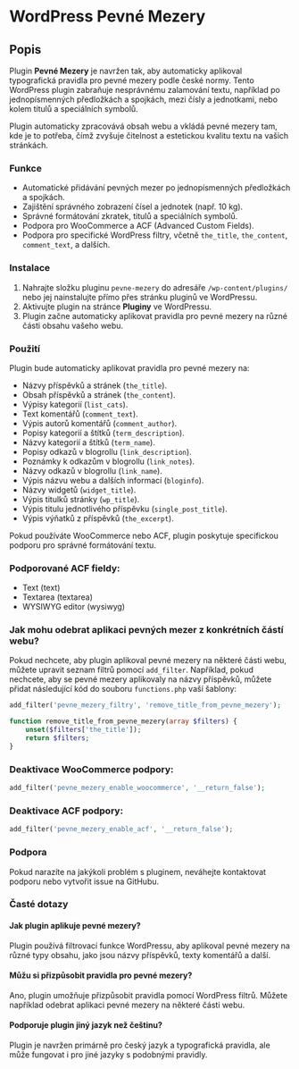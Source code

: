 # WordPress Pevné Mezery

## Popis

Plugin **Pevné Mezery** je navržen tak, aby automaticky aplikoval typografická pravidla pro pevné mezery podle české normy. Tento WordPress plugin zabraňuje nesprávnému zalamování textu, například po jednopísmenných předložkách a spojkách, mezi čísly a jednotkami, nebo kolem titulů a speciálních symbolů.

Plugin automaticky zpracovává obsah webu a vkládá pevné mezery tam, kde je to potřeba, čímž zvyšuje čitelnost a estetickou kvalitu textu na vašich stránkách.

### Funkce

- Automatické přidávání pevných mezer po jednopísmenných předložkách a spojkách.
- Zajištění správného zobrazení čísel a jednotek (např. 10 kg).
- Správné formátování zkratek, titulů a speciálních symbolů.
- Podpora pro WooCommerce a ACF (Advanced Custom Fields).
- Podpora pro specifické WordPress filtry, včetně `the_title`, `the_content`, `comment_text`, a dalších.

### Instalace

1. Nahrajte složku pluginu `pevne-mezery` do adresáře `/wp-content/plugins/` nebo jej nainstalujte přímo přes stránku pluginů ve WordPressu.
2. Aktivujte plugin na stránce **Pluginy** ve WordPressu.
3. Plugin začne automaticky aplikovat pravidla pro pevné mezery na různé části obsahu vašeho webu.

### Použití

Plugin bude automaticky aplikovat pravidla pro pevné mezery na:

- Názvy příspěvků a stránek (`the_title`).
- Obsah příspěvků a stránek (`the_content`).
- Výpisy kategorií (`list_cats`).
- Text komentářů (`comment_text`).
- Výpis autorů komentářů (`comment_author`).
- Popisy kategorií a štítků (`term_description`).
- Názvy kategorií a štítků (`term_name`).
- Popisy odkazů v blogrollu (`link_description`).
- Poznámky k odkazům v blogrollu (`link_notes`).
- Názvy odkazů v blogrollu (`link_name`).
- Výpis názvu webu a dalších informací (`bloginfo`).
- Názvy widgetů (`widget_title`).
- Výpis titulků stránky (`wp_title`).
- Výpis titulu jednotlivého příspěvku (`single_post_title`).
- Výpis výňatků z příspěvků (`the_excerpt`).

Pokud používáte WooCommerce nebo ACF, plugin poskytuje specifickou podporu pro správné formátování textu.

### Podporované ACF fieldy:
- Text (text)
- Textarea (textarea)
- WYSIWYG editor (wysiwyg)




### Jak mohu odebrat aplikaci pevných mezer z konkrétních částí webu?

Pokud nechcete, aby plugin aplikoval pevné mezery na některé části webu, můžete upravit seznam filtrů pomocí `add_filter`. Například, pokud nechcete, aby se pevné mezery aplikovaly na názvy příspěvků, můžete přidat následující kód do souboru `functions.php` vaší šablony:

```php
add_filter('pevne_mezery_filtry', 'remove_title_from_pevne_mezery');

function remove_title_from_pevne_mezery(array $filters) {
    unset($filters['the_title']);
    return $filters;
}
```

### Deaktivace WooCommerce podpory:
```php
add_filter('pevne_mezery_enable_woocommerce', '__return_false');
```

### Deaktivace ACF podpory:
```php
add_filter('pevne_mezery_enable_acf', '__return_false');
```

### Podpora

Pokud narazíte na jakýkoli problém s pluginem, neváhejte kontaktovat podporu nebo vytvořit issue na GitHubu.

### Časté dotazy

#### Jak plugin aplikuje pevné mezery?

Plugin používá filtrovací funkce WordPressu, aby aplikoval pevné mezery na různé typy obsahu, jako jsou názvy příspěvků, texty komentářů a další.

#### Můžu si přizpůsobit pravidla pro pevné mezery?

Ano, plugin umožňuje přizpůsobit pravidla pomocí WordPress filtrů. Můžete například odebrat aplikaci pevné mezery na některé části webu.

#### Podporuje plugin jiný jazyk než češtinu?

Plugin je navržen primárně pro český jazyk a typografická pravidla, ale může fungovat i pro jiné jazyky s podobnými pravidly.